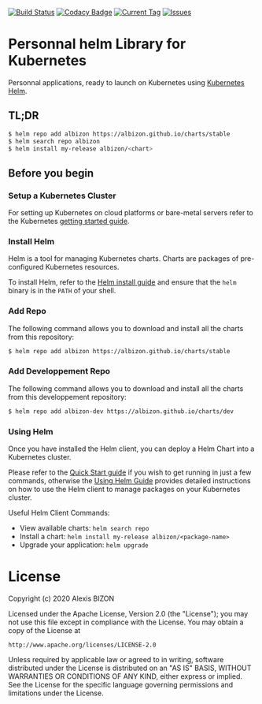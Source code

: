 [![Build Status](https://travis-ci.org/albizon/charts.svg?branch=master)](https://travis-ci.org/albizon/charts)
[![Codacy Badge](https://app.codacy.com/project/badge/Grade/ce27797732674252bd283f1f9b199cc7)](https://www.codacy.com/manual/alexis.kayak/charts?utm_source=github.com&amp;utm_medium=referral&amp;utm_content=albizon/charts&amp;utm_campaign=Badge_Grade)
[![Current Tag](https://img.shields.io/github/tag/expressjs/express.svg)](https://github.io/albizon/charts/tags)
[![Issues](https://img.shields.io/github/issues/badges/shields.svg)](https://github.io/albizon/charts/issues)
# Personnal helm Library for Kubernetes

Personnal applications, ready to launch on Kubernetes using [Kubernetes Helm](https://github.com/helm/helm).

## TL;DR

```bash
$ helm repo add albizon https://albizon.github.io/charts/stable
$ helm search repo albizon
$ helm install my-release albizon/<chart>
```

## Before you begin

### Setup a Kubernetes Cluster

For setting up Kubernetes on cloud platforms or bare-metal servers refer to the Kubernetes [getting started guide](http://kubernetes.io/docs/getting-started-guides/).

### Install Helm

Helm is a tool for managing Kubernetes charts. Charts are packages of pre-configured Kubernetes resources.

To install Helm, refer to the [Helm install guide](https://github.com/helm/helm#install) and ensure that the `helm` binary is in the `PATH` of your shell.

### Add Repo

The following command allows you to download and install all the charts from this repository:

```bash
$ helm repo add albizon https://albizon.github.io/charts/stable
```

### Add Developpement Repo

The following command allows you to download and install all the charts from this developpement repository:


```bash
$ helm repo add albizon-dev https://albizon.github.io/charts/dev
```

### Using Helm

Once you have installed the Helm client, you can deploy a Helm Chart into a Kubernetes cluster.

Please refer to the [Quick Start guide](https://helm.sh/docs/intro/quickstart/) if you wish to get running in just a few commands, otherwise the [Using Helm Guide](https://helm.sh/docs/intro/using_helm/) provides detailed instructions on how to use the Helm client to manage packages on your Kubernetes cluster.

Useful Helm Client Commands:
* View available charts: `helm search repo`
* Install a chart: `helm install my-release albizon/<package-name>`
* Upgrade your application: `helm upgrade`

# License

Copyright (c) 2020 Alexis BIZON

Licensed under the Apache License, Version 2.0 (the "License");
you may not use this file except in compliance with the License.
You may obtain a copy of the License at

    http://www.apache.org/licenses/LICENSE-2.0

Unless required by applicable law or agreed to in writing, software
distributed under the License is distributed on an "AS IS" BASIS,
WITHOUT WARRANTIES OR CONDITIONS OF ANY KIND, either express or implied.
See the License for the specific language governing permissions and
limitations under the License.
